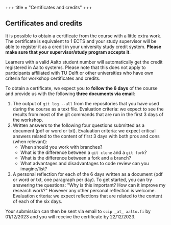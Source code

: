 +++
title = "Certificates and credits"
+++

## Certificates and credits

It is possible to obtain a certificate from the course with a little extra
work.  The certificate is equivalent to 1 ECTS and your study supervisor will
be able to register it as a credit in your university study credit system.
**Please make sure that your supervisor/study program accepts it**.

Learners with a valid Aalto student number will automatically get the credit
registered in Aalto systems.  Please note that this does not apply to
participants affiliated with TU Delft or other universities who have own
criteria for workshop certificates and credits.

To obtain a certificate, we expect you to **follow the 6 days** of the course and
provide us with the following **three documents via email**:

1. The output of `git log --all` from the repositories that you have used
   during the course as a text file. Evaluation criteria: we expect to see the
   results from most of the git commands that are run in the first 3 days of
   the workshop.
2. Written answers to the following four questions submitted as a document (pdf
   or word or txt). Evaluation criteria: we expect critical answers related to
   the content of first 3 days with both pros and cons (when relevant):
    - When should you work with branches?
    - What is the difference between a `git clone` and a `git fork`?
    - What is the difference between a fork and a branch?
    - What advantages and disadvantages to code review can you imagine/list?
3. A personal reflection for each of the 6 days written as a document (pdf or
   word or txt, one paragraph per day). To get started, you can try answering
   the questions: "Why is this important? How can it improve my research work?"
   However any other personal reflection is welcome. Evaluation criteria: we
   expect reflections that are related to the content of each of the six days.

Your submission can then be sent via email to `scip _at_ aalto.fi` by 01/12/2023 and you will receive the certificate by 22/12/2023.
